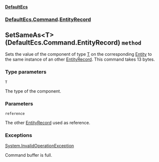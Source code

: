 #### [DefaultEcs](./DefaultEcs.md 'DefaultEcs')
### [DefaultEcs.Command](./DefaultEcs.md#DefaultEcs-Command 'DefaultEcs.Command').[EntityRecord](./DefaultEcs-Command-EntityRecord.md 'DefaultEcs.Command.EntityRecord')
## SetSameAs&lt;T&gt;(DefaultEcs.Command.EntityRecord) `method`
Sets the value of the component of type [T](#DefaultEcs-Command-EntityRecord-SetSameAs-T-(DefaultEcs-Command-EntityRecord)-T 'DefaultEcs.Command.EntityRecord.SetSameAs&lt;T&gt;(DefaultEcs.Command.EntityRecord).T') on the corresponding [Entity](./DefaultEcs-Entity.md 'DefaultEcs.Entity') to the same instance of an other [EntityRecord](./DefaultEcs-Command-EntityRecord.md 'DefaultEcs.Command.EntityRecord').
This command takes 13 bytes.
### Type parameters

<a name='DefaultEcs-Command-EntityRecord-SetSameAs-T-(DefaultEcs-Command-EntityRecord)-T'></a>
`T`

The type of the component.
### Parameters

<a name='DefaultEcs-Command-EntityRecord-SetSameAs-T-(DefaultEcs-Command-EntityRecord)-reference'></a>
`reference`

The other [EntityRecord](./DefaultEcs-Command-EntityRecord.md 'DefaultEcs.Command.EntityRecord') used as reference.
### Exceptions

[System.InvalidOperationException](https://docs.microsoft.com/en-us/dotnet/api/System.InvalidOperationException 'System.InvalidOperationException')

Command buffer is full.

